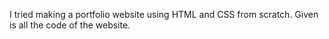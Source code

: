 I tried making a portfolio website using HTML and CSS from scratch. 
Given is all the code of the website. 
